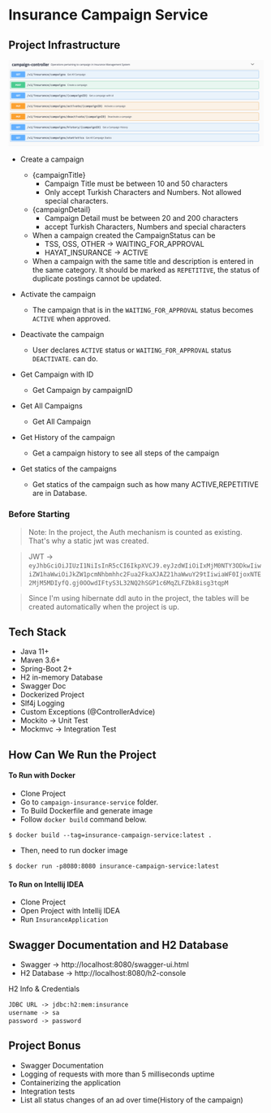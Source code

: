 # Insurance Campaign Service

## Project Infrastructure
![swagger.png](docs%2Fswagger.png)
- Create a campaign

  - {campaignTitle}
    - Campaign Title must be between 10 and 50 characters
    - Only accept Turkish Characters and Numbers. Not allowed special characters.
  - {campaignDetail}
    - Campaign Detail must be between 20 and 200 characters
    - accept Turkish Characters, Numbers and special characters
  - When a campaign created the CampaignStatus can be
    - TSS, OSS, OTHER -> WAITING_FOR_APPROVAL
    - HAYAT_INSURANCE -> ACTIVE
  - When a campaign with the same title and description is entered in the same category.
    It should be marked as `REPETITIVE`, the status of duplicate postings cannot be updated.

- Activate the campaign
  - The campaign that is in the `WAITING_FOR_APPROVAL` status becomes `ACTIVE` when approved.
- Deactivate the campaign
  - User declares `ACTIVE` status or `WAITING_FOR_APPROVAL` status `DEACTIVATE`.
    can do.
- Get Campaign with ID
  - Get Campaign  by campaignID
- Get All Campaigns
  - Get All Campaign
- Get History of the campaign
  - Get a campaign history to see all steps of the campaign
- Get statics of the campaigns
  - Get statics of the campaign such as how many ACTIVE,REPETITIVE are in Database.

### Before Starting
> Note: In the project, the Auth mechanism is counted as existing. That's why a static jwt was created.

>JWT -> `eyJhbGciOiJIUzI1NiIsInR5cCI6IkpXVCJ9.eyJzdWIiOiIxMjM0NTY3ODkwIiwiZW1haWwiOiJkZW1pcmNhbmhhc2Fua2FkaXJAZ21haWwuY29tIiwiaWF0IjoxNTE2MjM5MDIyfQ.gj0OOwdIFtyS3L32NQ2hSGP1c6MqZLFZbk8isg3tqpM`

> Since I'm using hibernate ddl auto in the project, the tables will be created automatically when the project is up.

## Tech Stack
- Java 11+
- Maven 3.6+
- Spring-Boot 2+
- H2 in-memory Database
- Swagger Doc
- Dockerized Project
- Slf4j Logging
- Custom Exceptions (@ControllerAdvice)
- Mockito -> Unit Test
- Mockmvc -> Integration Test

## How Can We Run the Project
#### To Run with Docker
- Clone Project
- Go to `campaign-insurance-service` folder.
- To Build Dockerfile and generate image
- Follow `docker build` command below.
```
$ docker build --tag=insurance-campaign-service:latest .
```
- Then, need to run docker image
```
$ docker run -p8080:8080 insurance-campaign-service:latest
```
#### To Run on Intellij IDEA
- Clone Project
- Open Project with Intellij IDEA
- Run `InsuranceApplication`

## Swagger Documentation and H2 Database
- Swagger -> http://localhost:8080/swagger-ui.html
- H2 Database -> http://localhost:8080/h2-console

H2 Info & Credentials
```
JDBC URL -> jdbc:h2:mem:insurance
username -> sa
password -> password
```

## Project Bonus
- Swagger Documentation
- Logging of requests with more than 5 milliseconds uptime
- Containerizing the application
- Integration tests
- List all status changes of an ad over time(History of the campaign)
